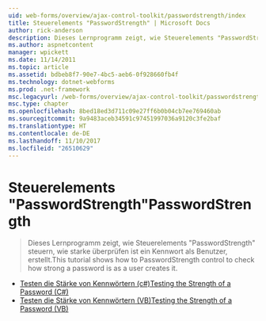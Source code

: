 ```yaml
---
uid: web-forms/overview/ajax-control-toolkit/passwordstrength/index
title: Steuerelements "PasswordStrength" | Microsoft Docs
author: rick-anderson
description: Dieses Lernprogramm zeigt, wie Steuerelements "PasswordStrength" steuern, wie starke überprüfen ist ein Kennwort als Benutzer, erstellt.
ms.author: aspnetcontent
manager: wpickett
ms.date: 11/14/2011
ms.topic: article
ms.assetid: bdbeb8f7-90e7-4bc5-aeb6-0f928660fb4f
ms.technology: dotnet-webforms
ms.prod: .net-framework
msc.legacyurl: /web-forms/overview/ajax-control-toolkit/passwordstrength
msc.type: chapter
ms.openlocfilehash: 8bed18ed3d711c09e27ff6b0b04cb7ee769460ab
ms.sourcegitcommit: 9a9483aceb34591c97451997036a9120c3fe2baf
ms.translationtype: HT
ms.contentlocale: de-DE
ms.lasthandoff: 11/10/2017
ms.locfileid: "26510629"
---
```

<a name="passwordstrength"></a><span data-ttu-id="5c87d-103">Steuerelements "PasswordStrength"</span><span class="sxs-lookup"><span data-stu-id="5c87d-103">PasswordStrength</span></span>
====================
> <span data-ttu-id="5c87d-104">Dieses Lernprogramm zeigt, wie Steuerelements "PasswordStrength" steuern, wie starke überprüfen ist ein Kennwort als Benutzer, erstellt.</span><span class="sxs-lookup"><span data-stu-id="5c87d-104">This tutorial shows how to PasswordStrength control to check how strong a password is as a user creates it.</span></span>


- [<span data-ttu-id="5c87d-105">Testen die Stärke von Kennwörtern (c#)</span><span class="sxs-lookup"><span data-stu-id="5c87d-105">Testing the Strength of a Password (C#)</span></span>](testing-the-strength-of-a-password-cs.md)
- [<span data-ttu-id="5c87d-106">Testen die Stärke von Kennwörtern (VB)</span><span class="sxs-lookup"><span data-stu-id="5c87d-106">Testing the Strength of a Password (VB)</span></span>](testing-the-strength-of-a-password-vb.md)

